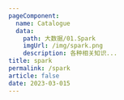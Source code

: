 ```yaml
---
pageComponent: 
  name: Catalogue
  data: 
    path: 大数据/01.Spark
    imgUrl: /img/spark.png
    description: 各种相关知识...
title: spark
permalink: /spark
article: false
date: 2023-03-015 
---
```


